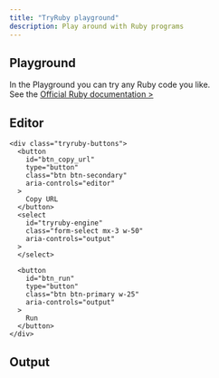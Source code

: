 ```yaml
---
title: "TryRuby playground"
description: Play around with Ruby programs
---
```


<div class="row">
    <h2 id="tryruby-title">Playground</h2>
    <div id="tryruby-content"><p>
        In the Playground you can try any Ruby code you like.<br />
        See the
        <a href="https://docs.ruby-lang.org/en/master/" target="_blank">Official Ruby documentation ></a>
      </p>
    </div>
 </div>
 <div class="row">

  <div class="col-md-6">
    <h2 class="code-title">Editor</h2>
    <div id="editor" class="tryruby-code tryruby-code--editor"></div>

    <div class="tryruby-buttons">
      <button
        id="btn_copy_url"
        type="button"
        class="btn btn-secondary"
        aria-controls="editor"
      >
        Copy URL
      </button>
      <select
        id="tryruby-engine"
        class="form-select mx-3 w-50"
        aria-controls="output"
      >
      </select>

      <button
        id="btn_run"
        type="button"
        class="btn btn-primary w-25"
        aria-controls="output"
      >
        Run
      </button>
    </div>

  </div>


  <div class="col-md-6">
    <h2 class="code-title">Output</h2>
    <div id="output" class="tryruby-code tryruby-code--output"></div>
  </div>
</div>
